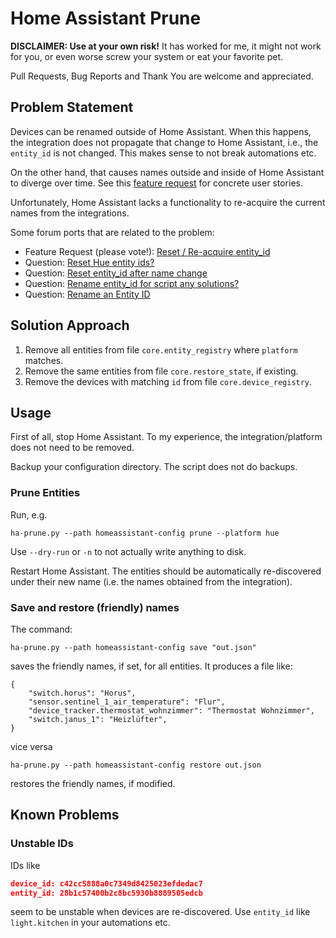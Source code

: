 # Home Assistant Prune

**DISCLAIMER: Use at your own risk!** It has worked for me, it might not work for you, or even worse screw your system or eat your favorite pet.

Pull Requests, Bug Reports and Thank You are welcome and appreciated.

## Problem Statement

Devices can be renamed outside of Home Assistant. When this happens, the integration does not propagate that change to Home Assistant, i.e., the `entity_id` is not changed. This makes sense to not break automations etc.

On the other hand, that causes names outside and inside of Home Assistant to diverge over time. See this [feature request](https://community.home-assistant.io/t/reset-re-acquire-entity-id/723097) for concrete user stories.

Unfortunately, Home Assistant lacks a functionality to re-acquire the current names from the integrations.

Some forum ports that are related to the problem:

- Feature Request (please vote!): [Reset / Re-acquire entity_id](https://community.home-assistant.io/t/reset-re-acquire-entity-id/723097)
- Question: [Reset Hue entity ids?](https://community.home-assistant.io/t/reset-hue-entity-ids/583524)
- Question: [Reset entity_id after name change](https://community.home-assistant.io/t/reset-entity-id-after-name-change/485269)
- Question: [Rename entity_id for script any solutions?](https://community.home-assistant.io/t/rename-entity-id-for-script-any-solutions/338037)
- Question: [Rename an Entity ID](https://community.home-assistant.io/t/rename-an-entity-id/608186)

## Solution Approach
1. Remove all entities from file `core.entity_registry` where `platform` matches.
2. Remove the same entities from file `core.restore_state`, if existing.
3. Remove the devices with matching `id` from file `core.device_registry`.


## Usage
First of all, stop Home Assistant. To my experience, the integration/platform does not need to be removed.

Backup your configuration directory. The script does not do backups.

### Prune Entities

Run, e.g.

```
ha-prune.py --path homeassistant-config prune --platform hue
```

Use `--dry-run` or `-n` to not actually write anything to disk.

Restart Home Assistant. The entities should be automatically re-discovered under their new name (i.e. the names obtained from the integration).

### Save and restore (friendly) names

The command:

```
ha-prune.py --path homeassistant-config save "out.json"
```

saves the friendly names, if set, for all entities. It produces a file like:

```
{
    "switch.horus": "Horus",
    "sensor.sentinel_1_air_temperature": "Flur",
    "device_tracker.thermostat_wohnzimmer": "Thermostat Wohnzimmer",
    "switch.janus_1": "Heizlüfter",
}
```

vice versa

```
ha-prune.py --path homeassistant-config restore out.json
```

restores the friendly names, if modified.

## Known Problems

### Unstable IDs
IDs like

```json
device_id: c42cc5888a0c7349d8425023efdedac7
entity_id: 28b1c57400b2c8bc5930b8889505edcb
```

seem to be unstable when devices are re-discovered. Use `entity_id` like `light.kitchen` in your automations etc.